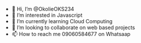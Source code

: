 - 👋 Hi, I’m @OkolieOKS234
- 👀 I’m interested in Javascript
- 🌱 I’m currently learning Cloud Computing
- 💞️ I’m looking to collaborate on web based projects
- 📫 How to reach me 09060584677 on Whatsaap

<!---
OkolieOKS234/OkolieOKS234 is a ✨ special ✨ repository because its `README.md` (this file) appears on your GitHub profile.
You can click the Preview link to take a look at your changes.
--->
